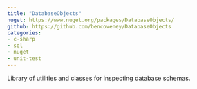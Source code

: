 ```yaml
---
title: "DatabaseObjects"
nuget: https://www.nuget.org/packages/DatabaseObjects/
github: https://github.com/bencoveney/DatabaseObjects
categories:
- c-sharp
- sql
- nuget
- unit-test
---
```


Library of utilities and classes for inspecting database schemas.